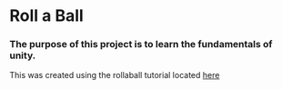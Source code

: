 # Roll a Ball

### The purpose of this project is to learn the fundamentals of unity.

This was created using the rollaball tutorial located [here](https://learn.unity.com/project/roll-a-ball)
